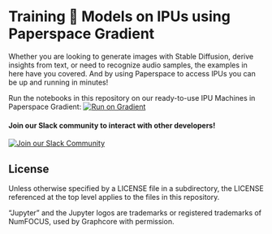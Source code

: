 # Training 🤗 Models on IPUs using Paperspace Gradient

Whether you are looking to generate images with Stable Diffusion, derive insights from text, or need to recognize audio samples, the examples in here have you covered. And by using Paperspace to access IPUs you can be up and running in minutes!


Run the notebooks in this repository on our ready-to-use IPU Machines in Paperspace Gradient:
[![Run on Gradient](https://assets.paperspace.io/img/gradient-badge.svg)](https://ipu.dev/3BFkBCt)

#### Join our Slack community to interact with other developers!

[![Join our Slack Community](https://img.shields.io/badge/Slack-Join%20Graphcore's%20Community-blue?style=flat-square&logo=slack)](https://www.graphcore.ai/join-community)


## License

Unless otherwise specified by a LICENSE file in a subdirectory, the LICENSE referenced at the top level applies to the files in this repository.

“Jupyter” and the Jupyter logos are trademarks or registered trademarks of NumFOCUS, used by Graphcore with permission.




